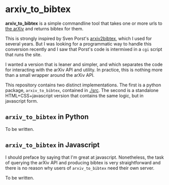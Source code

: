
# arxiv_to_bibtex #

**arxiv_to_bibtex** is a simple commandline tool that takes one or more urls to
[the arXiv](https://arxiv.org/) and returns bibtex for them.

This is strongly inspired by Sven Porst's
[arxiv2bibtex](https://arxiv2bibtex.org/), which I used for several years. But
I was looking for a programmatic way to handle this conversion recently and I
saw that Porst's code is intermixed in a `cgi` script that runs the site.

I wanted a version that is leaner and simpler, and which separates the code for
interacting with the arXiv API and utility. In practice, this is nothing more
than a small wrapper around the arXiv API.

This repository contains two distinct implementations. The first is a python
package, `arxiv_to_bibtex`, contained in [./src](./src). The second is a
standalone HTML+CSS+javascript version that contains the same logic, but in
javascript form.


## `arxiv_to_bibtex` in Python ##

To be written. <!-- TODO -->


## `arxiv_to_bibtex` in Javascript ##

I should preface by saying that I'm great at javascript. Nonetheless, the task
of querying the arXiv API and producing bibtex is very straightforward and there
is no reason why users of `arxiv_to_bibtex` need their own server.

To be written. <!-- TODO -->
